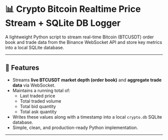 # 📊 Crypto Bitcoin Realtime Price Stream + SQLite DB Logger

A lightweight Python script to stream real-time Bitcoin (BTCUSDT) order book and trade data from the Binance WebSocket API and store key metrics into a local SQLite database.

---

## 📌 Features

- Streams **live BTCUSDT market depth (order book)** and **aggregate trade data** via WebSocket.
- Maintains a running total of:
  - Last traded price
  - Total traded volume
  - Total bid quantity
  - Total ask quantity
- Writes these values along with a timestamp into a local `crypto.db` SQLite database.
- Simple, clean, and production-ready Python implementation.

---
